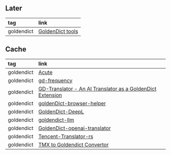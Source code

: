 ## Later

|tag|link|
|:-|:-|
|goldendict|[GoldenDict tools](https://github.com/Ajatt-Tools/gd-tools)|

## Cache

|tag|link|
|:-|:-|
|goldendict|[Acute](https://terokarvinen.com/2017/acute-0-2-2-integrate-help-commands-to-single-interface-pydoc3-puppet-describe-and-man-in-goldendict/?fromSearch=acute)|
|goldendict|[gd-frequency](https://github.com/toytoi/gd-frequency)|
|goldendict|[GD-Translator - An AI Translator as a GoldenDict Extension](https://github.com/xrysamuel/GD-Translator)
|goldendict|[goldenDict-browser-helper](https://github.com/fthvgb1/goldendict-browser-helper)
|goldendict|[GoldenDict-DeepL](https://github.com/DevJogger/GoldenDict-DeepL)|
|goldendict|[goldendict-llm](https://github.com/tidyimpress/goldendict-llm)|
|goldendict|[GoldenDict-openai-translator](https://github.com/Twinblade-i/goldendict-openai-translator)
|goldendict|[Tencent-Translator-rs](https://github.com/mingerfan/Tencent-Translator-rs)|
|goldendict|[TMX to Goldendict Convertor](https://github.com/Celso-Scott/TMX-to-Goldendict-Converter)|